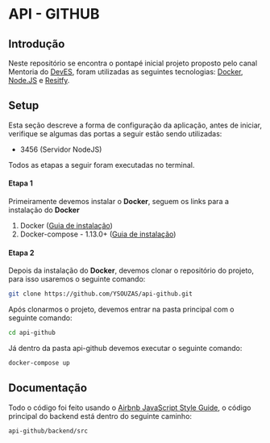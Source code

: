 **API - GITHUB**
===================

## **Introdução**

Neste repositório se encontra o pontapé inicial projeto proposto pelo canal Mentoria do [DevES](https://devescom.herokuapp.com),  foram utilizadas as seguintes tecnologias: [Docker](https://github.com/docker), [Node.JS](https://github.com/nodejs/node) e [Resitfy](https://github.com/restify/node-restify).

## **Setup**

Esta seção descreve a forma de configuração da aplicação, antes de iniciar, verifique se algumas das portas a seguir estão sendo utilizadas:

 - 3456 (Servidor NodeJS)

Todos as etapas a seguir foram executadas no terminal.

#### **Etapa 1**
Primeiramente devemos instalar o **Docker**, seguem os links para a instalação do **Docker**

 1. Docker ([Guia de instalação](https://docs.docker.com/engine/installation/))
 2. Docker-compose - 1.13.0+ ([Guia de instalação](https://docs.docker.com/compose/install/))

#### **Etapa 2**
Depois da instalação do **Docker**, devemos clonar o repositório do projeto, para isso usaremos o seguinte comando:

```sh
git clone https://github.com/YSOUZAS/api-github.git
```
Após clonarmos o projeto, devemos entrar na pasta principal com o seguinte comando:
```sh
cd api-github
```
Já dentro da pasta api-github devemos executar o seguinte comando:

```sh
docker-compose up
```



## **Documentação**

Todo o código foi feito usando o  [Airbnb JavaScript Style Guide](https://github.com/airbnb/javascript), o código principal do backend está dentro do seguinte caminho:
```sh
api-github/backend/src
```